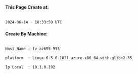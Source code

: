 
   
#### This Page Create at:

```bash

2024-06-14 - 18:33:59 UTC

```

#### Create By Machine:

```bash

Host Name : fv-az695-955

platform  : Linux-6.5.0-1021-azure-x86_64-with-glibc2.35

Ip Local  : 10.1.0.192

```

